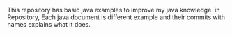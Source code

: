 This repository has basic java examples to improve my java knowledge. in Repository, Each java document is different example and their commits with names explains what it does.  
